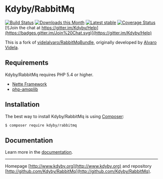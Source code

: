 Kdyby/RabbitMq
======

[![Build Status](https://travis-ci.org/Kdyby/RabbitMq.svg?branch=master)](https://travis-ci.org/Kdyby/RabbitMq)
[![Downloads this Month](https://img.shields.io/packagist/dm/kdyby/rabbitmq.svg)](https://packagist.org/packages/kdyby/rabbitmq)
[![Latest stable](https://img.shields.io/packagist/v/kdyby/rabbitmq.svg)](https://packagist.org/packages/kdyby/rabbitmq)
[![Coverage Status](https://coveralls.io/repos/github/Kdyby/RabbitMq/badge.svg?branch=master)](https://coveralls.io/github/Kdyby/RabbitMq?branch=master)
[![Join the chat at https://gitter.im/Kdyby/Help](https://badges.gitter.im/Join%20Chat.svg)](https://gitter.im/Kdyby/Help)

This is a fork of [videlalvaro/RabbitMqBundle](https://github.com/videlalvaro/RabbitMqBundle), originally developed by [Alvaro Videla](https://github.com/videlalvaro).


Requirements
------------

Kdyby/RabbitMq requires PHP 5.4 or higher.

- [Nette Framework](https://github.com/nette/nette)
- [php-amqplib](https://github.com/videlalvaro/php-amqplib)


Installation
------------

The best way to install Kdyby/RabbitMq is using  [Composer](http://getcomposer.org/):

```sh
$ composer require kdyby/rabbitmq
```


Documentation
------------

Learn more in the [documentation](https://github.com/Kdyby/RabbitMq/blob/master/docs/en/index.md).


-----

Homepage [http://www.kdyby.org](http://www.kdyby.org) and repository [http://github.com/Kdyby/RabbitMq](http://github.com/Kdyby/RabbitMq).
